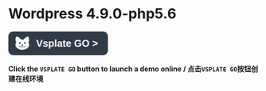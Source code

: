 # Wordpress 4.9.0-php5.6

<a href="https://www.vsplate.com/?docker-compose=https://github.com/vsplate/dcenvs/wordpress/4.9.0-php5.6"><img alt="VSPLATE GO" src="https://raw.githubusercontent.com/vsplate/images/master/vsgo_btn.png" width="200px"></a>

**Click the `VSPLATE GO` button to launch a demo online / 点击`VSPLATE GO`按钮创建在线环境**